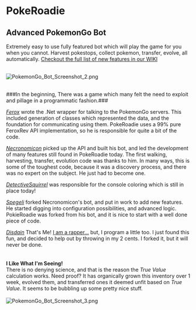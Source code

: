 <!-- define warning icon -->
[1.1]: http://i.imgur.com/M4fJ65n.png (ATTENTION)
[1.2]: http://i.imgur.com/NNcGs1n.png (BTC)
<!-- title -->
<h1>PokeRoadie</h1>
<h2>Advanced PokemonGo Bot</h2>
Extremely easy to use fully featured bot which will play the game for you when you cannot. Harvest pokestops, collect pokemon, transfer, evolve, all automatically. <a href="https://github.com/disdain13/PokeRoadie/wiki" title="goto the WIKI, just do it!">Checkout the full list of new features in our WIKI</a><br/><br/>

<img src="https://github.com/disdain13/PokeRoadie/blob/master/PokemonGo_Bot_Screenshot_2.png?raw=true" alt="PokemonGo_Bot_Screenshot_2.png" title="PokeRoadie PokemonGo Bot"><br/><br/>

###In the beginning, There was a game which many felt the need to exploit and pillage in a programmatic fashion.###

*[Ferox](https://github.com/FeroxRev/Pokemon-Go-Rocket-API)*
 wrote the .Net wrapper for talking to the PokemonGo servers. This included generation of classes which represented the data, and the foundation for communicating using them. PokeRoadie uses a 99% pure FeroxRev API implementation, so he is responsible for quite a bit of the code.

*[Necronomicon](https://github.com/NecronomiconCoding/NecroBot)*
 picked up the API and built his bot, and led the development of many features still found in PokeRoadie today. The first walking, harvesting, transfer, evolution code was thanks to him. In many ways, this is some of the toughest code, because it was a discovery process, and there was no expert on the subject. He just had to become one.

*[DetectiveSquirrel](https://github.com/DetectiveSquirrel/)*
 was responsible for the console coloring which is still in place today!

*[Spegeli](https://github.com/Spegeli/PokemoGoBot-GottaCatchEmAll/)*
 forked Necronomicon's bot, and put in work to add new features. He started digging into configuration possibilities, and advanced logic. PokieRoadie was forked from his bot, and it is nice to start with a well done piece of code. 

*[Disdain](https://github.com/disdain13/PokeRoadie/)*
That's Me! <a href="https://www.reverbnation.com/disdainrap" title="go ahead, you know you want to...">I am a rapper...</a> but, I program a little too. I just found this fun, and decided to help out by throwing in my 2 cents. I forked it, but it will never be done. 
<br/><br/><br/>
**I Like What I'm Seeing!**<br/>
There is no denying science, and that is the reason the <i>True Value</i> calculation works. Need proof? It has organically grown this inventory over 1 week, evolved them, and transferred ones it deemed unfit based on <i>True Value</i>. It seems to be bubbling up some pretty nice stuff.<br/><br/>
<img src="https://github.com/disdain13/PokeRoadie/blob/master/PokemonGo_Bot_Screenshot_3.png?raw=true" alt="PokemonGo_Bot_Screenshot_3.png" title="No shiz..."><br/><br/>

